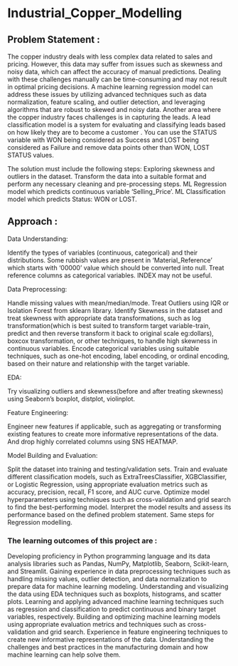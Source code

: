 # Industrial_Copper_Modelling

##  Problem Statement :

The copper industry deals with less complex data related to sales and pricing. However, this data may suffer from issues such as skewness and noisy data, which can affect the accuracy of manual predictions. Dealing with these challenges manually can be time-consuming and may not result in optimal pricing decisions. 
A machine learning regression model can address these issues by utilizing advanced techniques such as data normalization, feature scaling, and outlier detection, and leveraging algorithms that are robust to skewed and noisy data. 
Another area where the copper industry faces challenges is in capturing the leads. A lead classification model is a system for evaluating and classifying leads based on how likely they are to become a customer . You can use the STATUS variable with WON being considered as Success and LOST being considered as Failure and remove data points other than WON, LOST STATUS values.

The solution must include the following steps: Exploring skewness and outliers in the dataset. Transform the data into a suitable format and perform any necessary cleaning and pre-processing steps. ML Regression model which predicts continuous variable ‘Selling_Price’. ML Classification model which predicts Status: WON or LOST. 

## Approach :

Data Understanding: 

Identify the types of variables (continuous, categorical) and their distributions. Some rubbish values are present in ‘Material_Reference’ which starts with ‘00000’ value which should be converted into null. Treat reference columns as categorical variables. INDEX may not be useful.

Data Preprocessing: 

Handle missing values with mean/median/mode.
Treat Outliers using IQR or Isolation Forest from sklearn library.
Identify Skewness in the dataset and treat skewness with appropriate data transformations, such as log transformation(which is best suited to transform target variable-train, predict and then reverse transform it back to original scale eg:dollars), boxcox transformation, or other techniques, to handle high skewness in continuous variables.
Encode categorical variables using suitable techniques, such as one-hot encoding, label encoding, or ordinal encoding, based on their nature and relationship with the target variable.

EDA: 

Try visualizing outliers and skewness(before and after treating skewness) using Seaborn’s boxplot, distplot, violinplot.

Feature Engineering: 

Engineer new features if applicable, such as aggregating or transforming existing features to create more informative representations of the data. And drop highly correlated columns using SNS HEATMAP.

Model Building and Evaluation:

Split the dataset into training and testing/validation sets. 
Train and evaluate different classification models, such as ExtraTreesClassifier, XGBClassifier, or Logistic Regression, using appropriate evaluation metrics such as accuracy, precision, recall, F1 score, and AUC curve. 
Optimize model hyperparameters using techniques such as cross-validation and grid search to find the best-performing model.
Interpret the model results and assess its performance based on the defined problem statement.
Same steps for Regression modelling.

###  The learning outcomes of this project are : 

Developing proficiency in Python programming language and its data analysis libraries such as Pandas, NumPy, Matplotlib, Seaborn, Scikit-learn, and Streamlit.
Gaining experience in data preprocessing techniques such as handling missing values, outlier detection, and data normalization to prepare data for machine learning modeling.
Understanding and visualizing the data using EDA techniques such as boxplots, histograms, and scatter plots.
Learning and applying advanced machine learning techniques such as regression and classification to predict continuous and binary target variables, respectively.
Building and optimizing machine learning models using appropriate evaluation metrics and techniques such as cross-validation and grid search.
Experience in feature engineering techniques to create new informative representations of the data.
Understanding the challenges and best practices in the manufacturing domain and how machine learning can help solve them.



